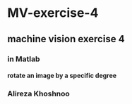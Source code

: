 # MV-exercise-4

## machine vision exercise 4
### in Matlab

#### rotate an image by a specific degree

### Alireza Khoshnoo
